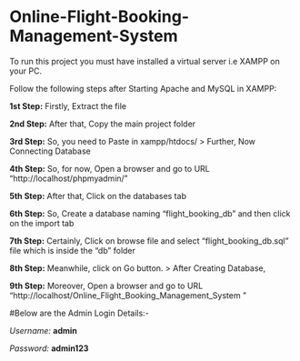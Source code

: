 # Online-Flight-Booking-Management-System
To run this project you must have installed a virtual server i.e XAMPP on your PC.

Follow the following steps after Starting Apache and MySQL in XAMPP:

**1st Step:** Firstly, Extract the file

**2nd Step:** After that, Copy the main project folder

**3rd Step:** So, you need to Paste in xampp/htdocs/  >  Further, Now Connecting Database

**4th Step:** So, for now, Open a browser and go to URL “http://localhost/phpmyadmin/”

**5th Step:** After that, Click on the databases tab

**6th Step:** So, Create a database naming “flight_booking_db” and then click on the import tab

**7th Step:** Certainly, Click on browse file and select “flight_booking_db.sql” file which is inside the “db” folder

**8th Step:** Meanwhile, click on Go button. > After Creating Database,

**9th Step:** Moreover, Open a browser and go to URL “http://localhost/Online_Flight_Booking_Management_System ”

#Below are the Admin Login Details:-

_Username:_ **admin**

_Password:_ **admin123**

